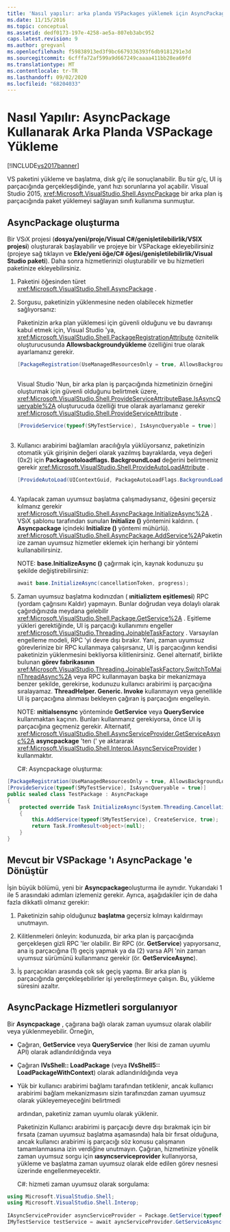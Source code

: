 ```yaml
---
title: 'Nasıl yapılır: arka planda VSPackages yüklemek için AsyncPackage kullanma | Microsoft Docs'
ms.date: 11/15/2016
ms.topic: conceptual
ms.assetid: dedf0173-197e-4258-ae5a-807eb3abc952
caps.latest.revision: 9
ms.author: gregvanl
ms.openlocfilehash: f59838913ed3f9bc6679336393f6db9181291e3d
ms.sourcegitcommit: 6cfffa72af599a9d667249caaaa411bb28ea69fd
ms.translationtype: MT
ms.contentlocale: tr-TR
ms.lasthandoff: 09/02/2020
ms.locfileid: "68204033"
---
```

# <a name="how-to-use-asyncpackage-to-load-vspackages-in-the-background"></a>Nasıl Yapılır: AsyncPackage Kullanarak Arka Planda VSPackage Yükleme
[!INCLUDE[vs2017banner](../includes/vs2017banner.md)]

VS paketini yükleme ve başlatma, disk g/ç ile sonuçlanabilir. Bu tür g/ç, UI iş parçacığında gerçekleşdiğinde, yanıt hızı sorunlarına yol açabilir. Visual Studio 2015,  <xref:Microsoft.VisualStudio.Shell.AsyncPackage> bir arka plan iş parçacığında paket yüklemeyi sağlayan sınıfı kullanıma sunmuştur.  
  
## <a name="creating-an-asyncpackage"></a>AsyncPackage oluşturma  
 Bir VSıX projesi (**dosya/yeni/proje/Visual C#/genişletilebilirlik/VSIX projesi**) oluşturarak başlayabilir ve projeye bir VSPackage ekleyebilirsiniz (projeye sağ tıklayın ve **Ekle/yeni öğe/C# öğesi/genişletilebilirlik/Visual Studio paketi**). Daha sonra hizmetlerinizi oluşturabilir ve bu hizmetleri paketinize ekleyebilirsiniz.  
  
1. Paketini öğesinden türet <xref:Microsoft.VisualStudio.Shell.AsyncPackage> .  
  
2. Sorgusu, paketinizin yüklenmesine neden olabilecek hizmetler sağlıyorsanız:  
  
    Paketinizin arka plan yüklemesi için güvenli olduğunu ve bu davranışı kabul etmek için, Visual Studio 'ya, <xref:Microsoft.VisualStudio.Shell.PackageRegistrationAttribute> öznitelik oluşturucusunda **Allowsbackgroundyükleme** özelliğini true olarak ayarlamanız gerekir.  
  
   ```csharp  
   [PackageRegistration(UseManagedResourcesOnly = true, AllowsBackgroundLoading = true)]  
  
   ```  
  
    Visual Studio 'Nun, bir arka plan iş parçacığında hizmetinizin örneğini oluşturmak için güvenli olduğunu belirtmek üzere, <xref:Microsoft.VisualStudio.Shell.ProvideServiceAttributeBase.IsAsyncQueryable%2A> oluşturucuda özelliği true olarak ayarlamanız gerekir <xref:Microsoft.VisualStudio.Shell.ProvideServiceAttribute> .  
  
   ```csharp  
   [ProvideService(typeof(SMyTestService), IsAsyncQueryable = true)]  
  
   ```  
  
3. Kullanıcı arabirimi bağlamları aracılığıyla yüklüyorsanız, paketinizin otomatik yük girişinin değeri olarak yazılmış bayraklarda, veya değeri (0x2) için **Packageotoloadflags. BackgroundLoad** değerini belirtmeniz gerekir <xref:Microsoft.VisualStudio.Shell.ProvideAutoLoadAttribute> .  
  
   ```csharp  
   [ProvideAutoLoad(UIContextGuid, PackageAutoLoadFlags.BackgroundLoad)]  
  
   ```  
  
4. Yapılacak zaman uyumsuz başlatma çalışmadıysanız, öğesini geçersiz kılmanız gerekir <xref:Microsoft.VisualStudio.Shell.AsyncPackage.InitializeAsync%2A> . VSıX şablonu tarafından sunulan **Initialize ()** yöntemini kaldırın. ( **Asyncpackage** içindeki **Initialize ()** yöntemi mühürlü). <xref:Microsoft.VisualStudio.Shell.AsyncPackage.AddService%2A>Paketinize zaman uyumsuz hizmetler eklemek için herhangi bir yöntemi kullanabilirsiniz.  
  
    NOTE: **base.InitializeAsync ()** çağırmak için, kaynak kodunuzu şu şekilde değiştirebilirsiniz:  
  
   ```csharp  
   await base.InitializeAsync(cancellationToken, progress);  
   ```  
  
5. Zaman uyumsuz başlatma kodınızdan ( **ınitializtem eşitlemesi**) RPC (yordam çağrısını Kaldır) yapmayın. Bunlar doğrudan veya dolaylı olarak çağırdığınızda meydana gelebilir <xref:Microsoft.VisualStudio.Shell.Package.GetService%2A> .  Eşitleme yükleri gerektiğinde, UI iş parçacığı kullanımını engeller <xref:Microsoft.VisualStudio.Threading.JoinableTaskFactory> . Varsayılan engelleme modeli, RPC 'yi devre dışı bırakır. Yani, zaman uyumsuz görevlerinize bir RPC kullanmaya çalışırsanız, UI iş parçacığının kendisi paketinizin yüklenmesini bekliyorsa kilitlenirsiniz. Genel alternatif, birlikte bulunan **görev fabrikasının** <xref:Microsoft.VisualStudio.Threading.JoinableTaskFactory.SwitchToMainThreadAsync%2A> veya RPC kullanmayan başka bir mekanizmaya benzer şekilde, gerekirse, kodunuzu kullanıcı arabirimi iş parçacığına sıralayamaz.  **ThreadHelper. Generic. Invoke** kullanmayın veya genellikle UI iş parçacığına alınması bekleyen çağıran iş parçacığını engelleyin.  
  
    NOTE: **ınitialsensync** yönteminde **GetService** veya **QueryService** kullanmaktan kaçının. Bunları kullanmanız gerekiyorsa, önce UI iş parçacığına geçmeniz gerekir. Alternatif, <xref:Microsoft.VisualStudio.Shell.AsyncServiceProvider.GetServiceAsync%2A> **asyncpackage** 'ten (' ye aktararak <xref:Microsoft.VisualStudio.Shell.Interop.IAsyncServiceProvider> ) kullanmaktır.  
  
   C#: Asyncpackage oluşturma:  
  
```csharp  
[PackageRegistration(UseManagedResourcesOnly = true, AllowsBackgroundLoading = true)]       
[ProvideService(typeof(SMyTestService), IsAsyncQueryable = true)]   
public sealed class TestPackage : AsyncPackage   
{   
    protected override Task InitializeAsync(System.Threading.CancellationToken cancellationToken, IProgress<ServiceProgressData> progress)   
    {               
        this.AddService(typeof(SMyTestService), CreateService, true);   
        return Task.FromResult<object>(null);   
    }   
}  
```  
  
## <a name="convert-an-existing-vspackage-to-asyncpackage"></a>Mevcut bir VSPackage 'ı AsyncPackage 'e Dönüştür  
 İşin büyük bölümü, yeni bir **Asyncpackage**oluşturma ile aynıdır. Yukarıdaki 1 ile 5 arasındaki adımları izlemeniz gerekir. Ayrıca, aşağıdakiler için de daha fazla dikkatli olmanız gerekir:  
  
1. Paketinizin sahip olduğunuz **başlatma** geçersiz kılmayı kaldırmayı unutmayın.  
  
2. Kilitlenmeleri önleyin: kodunuzda, bir arka plan iş parçacığında gerçekleşen gizli RPC 'ler olabilir. Bir RPC (ör. **GetService**) yapıyorsanız, ana iş parçacığına (1) geçiş yapmak ya da (2) varsa API 'nin zaman uyumsuz sürümünü kullanmanız gerekir (ör. **GetServiceAsync**).  
  
3. İş parçacıkları arasında çok sık geçiş yapma. Bir arka plan iş parçacığında gerçekleşebilirler işi yerelleştirmeye çalışın. Bu, yükleme süresini azaltır.  
  
## <a name="querying-services-from-asyncpackage"></a>AsyncPackage Hizmetleri sorgulanıyor  
 Bir **Asyncpackage** , çağırana bağlı olarak zaman uyumsuz olarak olabilir veya yüklenmeyebilir. Örneğin,  
  
- Çağıran, **GetService** veya **QueryService** (her Ikisi de zaman uyumlu API) olarak adlandırıldığında veya  
  
- Çağıran **IVsShell:: LoadPackage** (veya **IVsShell5:: LoadPackageWithContext**) olarak adlandırıldığında veya  
  
- Yük bir kullanıcı arabirimi bağlamı tarafından tetiklenir, ancak kullanıcı arabirimi bağlam mekanizmasını sizin tarafınızdan zaman uyumsuz olarak yükleyemeyeceğini belirtmedi  
  
  ardından, paketiniz zaman uyumlu olarak yüklenir.  
  
  Paketinizin Kullanıcı arabirimi iş parçacığı devre dışı bırakmak için bir fırsata (zaman uyumsuz başlatma aşamasında) hala bir fırsat olduğuna, ancak kullanıcı arabirimi iş parçacığı söz konusu çalışmanın tamamlanmasına izin verdiğine unutmayın. Çağıran, hizmetinize yönelik zaman uyumsuz sorgu için **ıasyncserviceprovider** kullanıyorsa, yükleme ve başlatma zaman uyumsuz olarak elde edilen görev nesnesi üzerinde engellenmeyecektir.  
  
  C#: hizmeti zaman uyumsuz olarak sorgulama:  
  
```csharp  
using Microsoft.VisualStudio.Shell;   
using Microsoft.VisualStudio.Shell.Interop;   
  
IAsyncServiceProvider asyncServiceProvider = Package.GetService(typeof(SAsyncServiceProvider)) as IAsyncServiceProvider;   
IMyTestService testService = await ayncServiceProvider.GetServiceAsync(typeof(SMyTestService)) as IMyTestService;  
```
